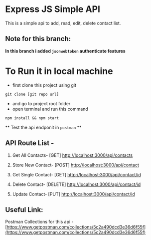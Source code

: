 # Express JS Simple API
This is a simple api to add, read, edit, delete contact list.
## Note for this branch: 
**In this branch i added `jsonwebtoken` authenticate features**

# To Run it in local machine
* first clone this project using git 
```shell 
git clone [git repo url]
```
* and go to project root folder
*  open terminal and run this command
```shell
npm install && npm start
```

** Test the api endponit in `postman` **
## API Route List - 
1. Get All Contacts- [GET] [http://localhost:3000/api/contacts](http://localhost:3000/api/contacts)

1. Store New Contact- [POST] [http://localhost:3000/api/contact](http://localhost:3000/api/contact)

1. Get Single Contact- [GET] [http://localhost:3000/api/contact/id](http://localhost:3000/api/contact/id)

1. Delete Contact- [DELETE] [http://localhost:3000/api/contact/id](http://localhost:3000/api/contact/id)

1. Update Contact- [PUT] [http://localhost:3000/api/contact/id](http://localhost:3000/api/contact/id)


## Useful Link:
Postman Collections for this api - [https://www.getpostman.com/collections/5c2a490dcd3e36d6f55f](https://www.getpostman.com/collections/5c2a490dcd3e36d6f55f)